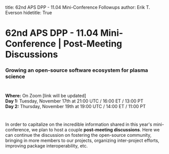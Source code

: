 title: 62nd APS DPP - 11.04 Mini-Conference Followups
author: Erik T. Everson
hidetitle: True

[Zoom link]: https://harvard.zoom.us/j/91600794594?pwd=L09iTGtTRUN1RmpsVnNvU05LRnNwQT09
[chat room]: https://app.element.io/#/room/#plasmapy:openastronomy.org

# 62nd APS DPP - 11.04 Mini-Conference | Post-Meeting Discussions
### Growing an open-source software ecosystem for plasma science

<div style="height: 12px"><!-- Adding vertical whitespace --></div>

**Where:** On Zoom [link will be updated] <br/>
**Day 1:** Tuesday, November 17th at 21:00 UTC / 16:00 ET / 13:00 PT <br/>
**Day 2:** Thursday, November 19th at 19:00 UTC / 14:00 ET / 11:00 PT <br/>

<div style="height: 12px"><!-- Adding vertical whitespace --></div>

In order to capitalize on the incredible information shared in this year's
mini-conference, we plan to host a couple **post-meeting discussions**.  Here
we can continue the discussion on fostering the open-source community, bringing
in more members to our projects, organizing inter-project efforts, improving
package interoperability, etc.
